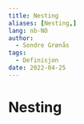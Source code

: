```yaml
---
title: Nesting
aliases: [Nesting,]
lang: nb-NO
author:
  - Sondre Grønås
tags:
  - Definisjon
date: 2022-04-25
---
```

# Nesting
